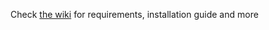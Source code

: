 Check [the wiki](https://github.com/studiochampgauche/wordpress-boilerplate/wiki) for requirements, installation guide and more